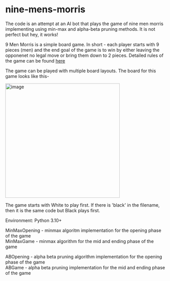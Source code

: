 # nine-mens-morris
The code is an attempt at an AI bot that plays the game of nine men morris implementing using min-max and alpha-beta pruning methods. It is not perfect but hey, it works! 

9 Men Morris is a simple board game. In short - each player starts with 9 pieces (men) and the end goal of the game is to win by either leaving the opponenet no legal move or bring them down to 2 pieces. Detailed rules of the game can be found [here](https://www.mastersofgames.com/rules/morris-rules.htm)

The game can be played with multiple board layouts. The board for this game looks like this- 

<img width="357" alt="image" src="https://github.com/raaedahmed23/nine-mens-morris/assets/63556268/cf9b45f0-d5c4-407d-b704-b164ccc418d6">




The game starts with White to play first. If there is 'black' in the filename, then it is the same code but Black plays first. 

Environment: Python 3.10+

MinMaxOpening - minmax algoritm implementation for the opening phase of the game \
MinMaxGame - minmax algorithm for the mid and ending phase of the game 

ABOpening - alpha beta pruning algorithm implementation for the opening phase of the game \
ABGame - alpha beta pruning implementation for the mid and ending phase of the game 
